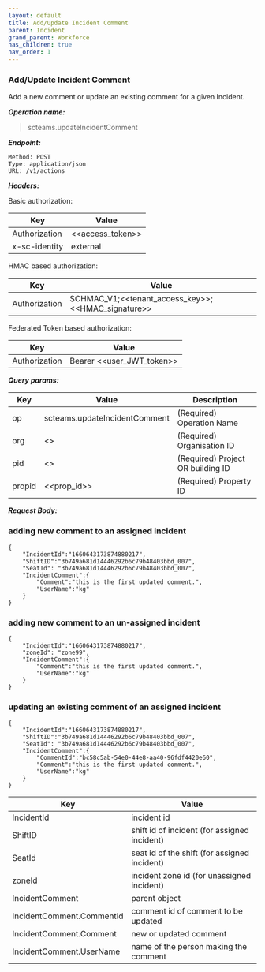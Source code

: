 ```yaml
---
layout: default
title: Add/Update Incident Comment
parent: Incident
grand_parent: Workforce
has_children: true
nav_order: 1
---
```


### Add/Update Incident Comment

Add a new comment or update an existing comment for a given Incident.

***Operation name:***

> scteams.updateIncidentComment

***Endpoint:***

```
Method: POST
Type: application/json
URL: /v1/actions
```

***Headers:***

Basic authorization:

|Key|Value|
|---|---|
|Authorization|<<access_token>>|
|x-sc-identity|external|

HMAC based authorization:

|Key|Value|
|---|---|
|Authorization|SCHMAC_V1;<<tenant_access_key>>;<<HMAC_signature>>|

Federated Token based authorization:

|Key|Value|
|---|---|
|Authorization|Bearer <<user_JWT_token>>|

***Query params:***

| Key | Value | Description |
| --- | ------|-------------|
| op | scteams.updateIncidentComment | (Required) Operation Name |
| org | <<org>> | (Required) Organisation ID |
| pid | <<pid>> | (Required) Project OR building ID |
| propid | <<prop_id>> | (Required) Property ID |


***Request Body:***

### adding new comment to an assigned incident

```
{
    "IncidentId":"1660643173874880217",
    "ShiftID":"3b749a681d14446292b6c79b48403bbd_007",
    "SeatId": "3b749a681d14446292b6c79b48403bbd_007",
    "IncidentComment":{
        "Comment":"this is the first updated comment.",
        "UserName":"kg"
    }
}
```

### adding new comment to an un-assigned incident

```
{
    "IncidentId":"1660643173874880217",
    "zoneId": "zone99",
    "IncidentComment":{
        "Comment":"this is the first updated comment.",
        "UserName":"kg"
    }
}
```

### updating an existing comment of an assigned incident

```
{
    "IncidentId":"1660643173874880217",
    "ShiftID":"3b749a681d14446292b6c79b48403bbd_007",
    "SeatId": "3b749a681d14446292b6c79b48403bbd_007",
    "IncidentComment":{
        "CommentId":"bc58c5ab-54e0-44e8-aa40-96fdf4420e60",
        "Comment":"this is the first updated comment.",
        "UserName":"kg"
    }
}
```

|Key|Value|
|---|---|
|IncidentId|incident id|
|ShiftID|shift id of incident (for assigned incident)|
|SeatId|seat id of the shift (for assigned incident)|
|zoneId|incident zone id (for unassigned incident)|
|IncidentComment|parent object|
|IncidentComment.CommentId|comment id of comment to be updated|
|IncidentComment.Comment|new or updated comment|
|IncidentComment.UserName|name of the person making the comment|